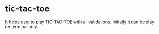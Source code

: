 # tic-tac-toe
It helps user to play TIC-TAC-TOE with all validations. Initially it can be play on terminal only. 
